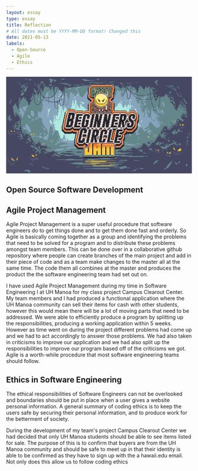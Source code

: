 ```yaml
---
layout: essay
type: essay
title: Reflection
# All dates must be YYYY-MM-DD format! Changed this
date: 2021-05-13
labels:
  - Open-Source
  - Agile
  - Ethics
---
```


<img class="ui medium right floated rounded image" src="../images/beginnersgamejam.png">

## Open Source Software Development


## Agile Project Management
Agile Project Management is a super useful procedure that software engineers do to get things done and to get them done fast and orderly. So Agile is basically coming together
as a group and identifying the problems that need to be solved for a program and to distribute these problems amongst team members. This can be done over in a collaborative 
github repository where people can create branches of the main project and add in their piece of code and as a team make changes to the master all at the same time. The code
them all combines at the master and produces the product the the software engineering team had set out on.

I have used Agile Project Management during my time in Software Engineering I at UH Manoa for my class project Campus Clearout Center. My team members and I had produced a
functional application where the UH Manoa community can sell their items for cash with other students, however this would mean there will be a lot of moving parts that need
to be addressed. We were able to efficiently produce a program by splitting up the responsibilities, producing a working application within 5 weeks. However as time went on
during the project different problems had come up and we had to act accordingly to answer those problems. We had also taken in criticisms to improve our application and we
had also split up the responsibilities to improve our program based off of the criticisms we got. Agile is a worth-while procedure that most software engineering teams should
follow.

## Ethics in Software Engineering
The ethical responsibilities of Software Engineers can not be overlooked and boundaries should be put in place when a user gives a website personal information. A general
summary of coding ethics is to keep the users safe by securing their personal information, and to produce work for the betterment of society.

During the development of my team's project Campus Clearout Center we had decided that only UH Manoa students should be able to see items listed for sale. The purpose of this
is to confirm that buyers are from the UH Manoa community and should be safe to meet up in that their identity is able to be confirmed as they have to sign up with the a
hawaii.edu email. Not only does this allow us to follow coding ethics 
